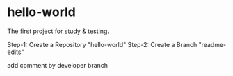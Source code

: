 hello-world
===========

The first project for study & testing.

Step-1: Create a Repository "hello-world"
Step-2: Create a Branch "readme-edits"


add comment by developer branch
